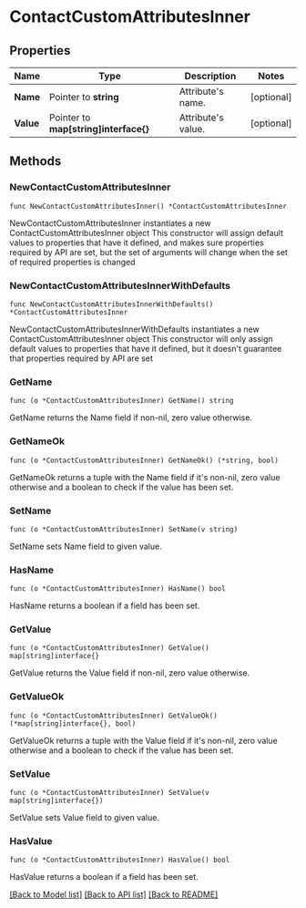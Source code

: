 # ContactCustomAttributesInner

## Properties

Name | Type | Description | Notes
------------ | ------------- | ------------- | -------------
**Name** | Pointer to **string** | Attribute&#39;s name. | [optional] 
**Value** | Pointer to **map[string]interface{}** | Attribute&#39;s value. | [optional] 

## Methods

### NewContactCustomAttributesInner

`func NewContactCustomAttributesInner() *ContactCustomAttributesInner`

NewContactCustomAttributesInner instantiates a new ContactCustomAttributesInner object
This constructor will assign default values to properties that have it defined,
and makes sure properties required by API are set, but the set of arguments
will change when the set of required properties is changed

### NewContactCustomAttributesInnerWithDefaults

`func NewContactCustomAttributesInnerWithDefaults() *ContactCustomAttributesInner`

NewContactCustomAttributesInnerWithDefaults instantiates a new ContactCustomAttributesInner object
This constructor will only assign default values to properties that have it defined,
but it doesn't guarantee that properties required by API are set

### GetName

`func (o *ContactCustomAttributesInner) GetName() string`

GetName returns the Name field if non-nil, zero value otherwise.

### GetNameOk

`func (o *ContactCustomAttributesInner) GetNameOk() (*string, bool)`

GetNameOk returns a tuple with the Name field if it's non-nil, zero value otherwise
and a boolean to check if the value has been set.

### SetName

`func (o *ContactCustomAttributesInner) SetName(v string)`

SetName sets Name field to given value.

### HasName

`func (o *ContactCustomAttributesInner) HasName() bool`

HasName returns a boolean if a field has been set.

### GetValue

`func (o *ContactCustomAttributesInner) GetValue() map[string]interface{}`

GetValue returns the Value field if non-nil, zero value otherwise.

### GetValueOk

`func (o *ContactCustomAttributesInner) GetValueOk() (*map[string]interface{}, bool)`

GetValueOk returns a tuple with the Value field if it's non-nil, zero value otherwise
and a boolean to check if the value has been set.

### SetValue

`func (o *ContactCustomAttributesInner) SetValue(v map[string]interface{})`

SetValue sets Value field to given value.

### HasValue

`func (o *ContactCustomAttributesInner) HasValue() bool`

HasValue returns a boolean if a field has been set.


[[Back to Model list]](../README.md#documentation-for-models) [[Back to API list]](../README.md#documentation-for-api-endpoints) [[Back to README]](../README.md)



